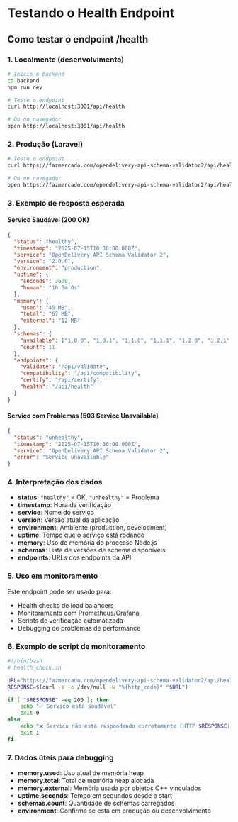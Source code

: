 # Testando o Health Endpoint

## Como testar o endpoint /health

### 1. Localmente (desenvolvimento)
```bash
# Inicie o backend
cd backend
npm run dev

# Teste o endpoint
curl http://localhost:3001/api/health

# Ou no navegador
open http://localhost:3001/api/health
```

### 2. Produção (Laravel)
```bash
# Teste o endpoint
curl https://fazmercado.com/opendelivery-api-schema-validator2/api/health

# Ou no navegador
open https://fazmercado.com/opendelivery-api-schema-validator2/api/health
```

### 3. Exemplo de resposta esperada

#### Serviço Saudável (200 OK)
```json
{
  "status": "healthy",
  "timestamp": "2025-07-15T10:30:00.000Z",
  "service": "OpenDelivery API Schema Validator 2",
  "version": "2.0.0",
  "environment": "production",
  "uptime": {
    "seconds": 3600,
    "human": "1h 0m 0s"
  },
  "memory": {
    "used": "45 MB",
    "total": "67 MB",
    "external": "12 MB"
  },
  "schemas": {
    "available": ["1.0.0", "1.0.1", "1.1.0", "1.1.1", "1.2.0", "1.2.1", "1.3.0", "1.4.0", "1.5.0", "1.6.0-rc", "beta"],
    "count": 11
  },
  "endpoints": {
    "validate": "/api/validate",
    "compatibility": "/api/compatibility",
    "certify": "/api/certify",
    "health": "/api/health"
  }
}
```

#### Serviço com Problemas (503 Service Unavailable)
```json
{
  "status": "unhealthy",
  "timestamp": "2025-07-15T10:30:00.000Z",
  "service": "OpenDelivery API Schema Validator 2",
  "error": "Service unavailable"
}
```

### 4. Interpretação dos dados

- **status**: `"healthy"` = OK, `"unhealthy"` = Problema
- **timestamp**: Hora da verificação
- **service**: Nome do serviço
- **version**: Versão atual da aplicação
- **environment**: Ambiente (production, development)
- **uptime**: Tempo que o serviço está rodando
- **memory**: Uso de memória do processo Node.js
- **schemas**: Lista de versões de schema disponíveis
- **endpoints**: URLs dos endpoints da API

### 5. Uso em monitoramento

Este endpoint pode ser usado para:
- Health checks de load balancers
- Monitoramento com Prometheus/Grafana
- Scripts de verificação automatizada
- Debugging de problemas de performance

### 6. Exemplo de script de monitoramento

```bash
#!/bin/bash
# health_check.sh

URL="https://fazmercado.com/opendelivery-api-schema-validator2/api/health"
RESPONSE=$(curl -s -o /dev/null -w "%{http_code}" "$URL")

if [ "$RESPONSE" -eq 200 ]; then
    echo "✅ Serviço está saudável"
    exit 0
else
    echo "❌ Serviço não está respondendo corretamente (HTTP $RESPONSE)"
    exit 1
fi
```

### 7. Dados úteis para debugging

- **memory.used**: Uso atual de memória heap
- **memory.total**: Total de memória heap alocada
- **memory.external**: Memória usada por objetos C++ vinculados
- **uptime.seconds**: Tempo em segundos desde o start
- **schemas.count**: Quantidade de schemas carregados
- **environment**: Confirma se está em produção ou desenvolvimento
